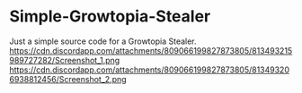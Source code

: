 # Simple-Growtopia-Stealer
Just a simple source code for a Growtopia Stealer.
https://cdn.discordapp.com/attachments/809066199827873805/813493215989727282/Screenshot_1.png
https://cdn.discordapp.com/attachments/809066199827873805/813493206938812456/Screenshot_2.png
